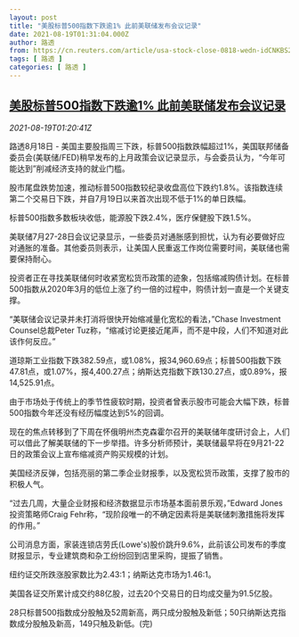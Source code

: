 ```yaml
---
layout: post
title: "美股标普500指数下跌逾1% 此前美联储发布会议记录"
date: 2021-08-19T01:31:04.000Z
author: 路透
from: https://cn.reuters.com/article/usa-stock-close-0818-wedn-idCNKBS2FK02V
tags: [ 路透 ]
categories: [ 路透 ]
---
```

<!--1629336664000-->
[美股标普500指数下跌逾1% 此前美联储发布会议记录](https://cn.reuters.com/article/usa-stock-close-0818-wedn-idCNKBS2FK02V)
------

<div>
<div><i>2021-08-19T01:20:41Z</i></div><p>路透8月18日 - 美国主要股指周三下跌，标普500指数跌幅超过1%，美国联邦储备委员会(美联储/FED)稍早发布的上月政策会议记录显示，与会委员认为，“今年可能达到”削减经济支持的就业门槛。</p><p>股市尾盘跌势加速，推动标普500指数较纪录收盘高位下跌约1.8%。该指数连续第二个交易日下跌，并自7月19日以来首次出现不低于1%的单日跌幅。</p><p>标普500指数多数板块收低，能源股下跌2.4%，医疗保健股下跌1.5%。</p><p>美联储7月27-28日会议记录显示，一些委员对通胀感到担忧，认为有必要做好应对通胀的准备。其他委员则表示，让美国人民重返工作岗位需要时间，美联储也需要保持耐心。</p><p>投资者正在寻找美联储何时收紧宽松货币政策的迹象，包括缩减购债计划。在标普500指数从2020年3月的低位上涨了约一倍的过程中，购债计划一直是一个关键支撑。</p><p>“美联储会议记录并未打消将很快开始缩减量化宽松的看法，”Chase Investment Counsel总裁Peter Tuz称，“缩减讨论更接近尾声，而不是中段，人们不知道对此该作何反应。”</p><p>道琼斯工业指数下跌382.59点，或1.08%，报34,960.69点；标普500指数下跌47.81点，或1.07%，报4,400.27点；纳斯达克指数下跌130.27点，或0.89%，报14,525.91点。</p><p>由于市场处于传统上的季节性疲软时期，投资者曾表示股市可能会大幅下跌，标普500指数今年还没有经历幅度达到5%的回调。</p><p>现在的焦点转移到了下周在怀俄明州杰克森霍尔召开的美联储年度研讨会上，人们可以借此了解美联储的下一步举措。许多分析师预计，美联储最早将在9月21-22日的政策会议上宣布缩减资产购买规模的计划。</p><p>美国经济反弹，包括亮丽的第二季企业财报季，以及宽松货币政策，支撑了股市的积极人气。</p><p>“过去几周，大量企业财报和经济数据显示市场基本面前景乐观，”Edward Jones投资策略师Craig Fehr称，“现阶段唯一的不确定因素将是美联储刺激措施将发挥的作用。”</p><p>公司消息方面，家装连锁店劳氏(Lowe's)股价跳升9.6%，此前该公司发布的季度财报显示，专业建筑商和杂工纷纷回到店里采购，提振了销售。</p><p>纽约证交所跌涨股家数比为2.43:1；纳斯达克市场为1.46:1。</p><p>美国各证交所累计成交约88亿股，过去20个交易日的日均成交量为91.5亿股。</p><p>28只标普500指数成分股触及52周新高，两只成分股触及新低；50只纳斯达克指数成分股触及新高，149只触及新低。(完)</p>
</div>
